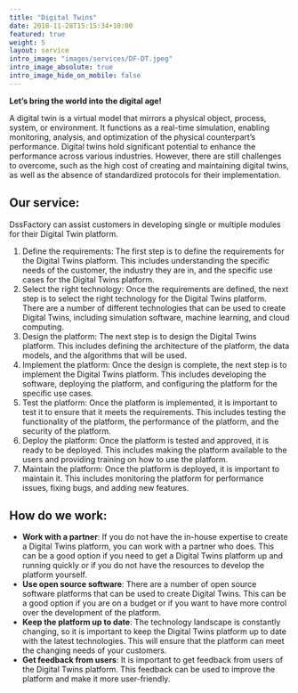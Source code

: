 ```yaml
---
title: "Digital Twins"
date: 2018-11-28T15:15:34+10:00
featured: true
weight: 5
layout: service
intro_image: "images/services/DF-DT.jpeg"
intro_image_absolute: true
intro_image_hide_on_mobile: false
---
```


**Let’s bring the world into the digital age!**

A digital twin is a virtual model that mirrors a physical object, process, system, or environment. It functions as a real-time simulation, enabling monitoring, analysis, and optimization of the physical counterpart’s performance. Digital twins hold significant potential to enhance the performance across various industries. However, there are still challenges to overcome, such as the high cost of creating and maintaining digital twins, as well as the absence of standardized protocols for their implementation.

## Our service:

DssFactory can assist customers in developing single or multiple modules for their Digital Twin platform. 

1. Define the requirements: The first step is to define the requirements for the Digital Twins platform. This includes understanding the specific needs of the customer, the industry they are in, and the specific use cases for the Digital Twins platform.
2. Select the right technology: Once the requirements are defined, the next step is to select the right technology for the Digital Twins platform. There are a number of different technologies that can be used to create Digital Twins, including simulation software, machine learning, and cloud computing.
3. Design the platform: The next step is to design the Digital Twins platform. This includes defining the architecture of the platform, the data models, and the algorithms that will be used.
4. Implement the platform: Once the design is complete, the next step is to implement the Digital Twins platform. This includes developing the software, deploying the platform, and configuring the platform for the specific use cases.
5. Test the platform: Once the platform is implemented, it is important to test it to ensure that it meets the requirements. This includes testing the functionality of the platform, the performance of the platform, and the security of the platform.
6. Deploy the platform: Once the platform is tested and approved, it is ready to be deployed. This includes making the platform available to the users and providing training on how to use the platform.
7. Maintain the platform: Once the platform is deployed, it is important to maintain it. This includes monitoring the platform for performance issues, fixing bugs, and adding new features.

## How do we work:

- **Work with a partner**: If you do not have the in-house expertise to create a Digital Twins platform, you can work with a partner who does. This can be a good option if you need to get a Digital Twins platform up and running quickly or if you do not have the resources to develop the platform yourself.
- **Use open source software**: There are a number of open source software platforms that can be used to create Digital Twins. This can be a good option if you are on a budget or if you want to have more control over the development of the platform.
- **Keep the platform up to date**: The technology landscape is constantly changing, so it is important to keep the Digital Twins platform up to date with the latest technologies. This will ensure that the platform can meet the changing needs of your customers. 
- **Get feedback from users**: It is important to get feedback from users of the Digital Twins platform. This feedback can be used to improve the platform and make it more user-friendly.

